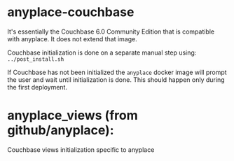 # anyplace-couchbase
It's essentially the Couchbase 6.0 Community Edition that is compatible with anyplace.
It does not extend that image.

Couchbase initialization is done on a separate manual step using: `../post_install.sh`

If Couchbase has not been initialized the `anyplace` docker image will prompt the user
and wait until initialization is done. This should happen only during the first deployment.

# anyplace_views (from github/anyplace):
Couchbase views initialization specific to anyplace
